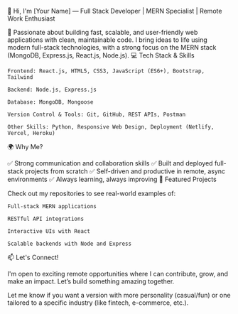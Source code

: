 👋 Hi, I'm [Your Name] — Full Stack Developer | MERN Specialist | Remote Work Enthusiast

🚀 Passionate about building fast, scalable, and user-friendly web applications with clean, maintainable code. I bring ideas to life using modern full-stack technologies, with a strong focus on the MERN stack (MongoDB, Express.js, React.js, Node.js).
💻 Tech Stack & Skills

    Frontend: React.js, HTML5, CSS3, JavaScript (ES6+), Bootstrap, Tailwind

    Backend: Node.js, Express.js

    Database: MongoDB, Mongoose

    Version Control & Tools: Git, GitHub, REST APIs, Postman

    Other Skills: Python, Responsive Web Design, Deployment (Netlify, Vercel, Heroku)

🌍 Why Me?

✅ Strong communication and collaboration skills
✅ Built and deployed full-stack projects from scratch
✅ Self-driven and productive in remote, async environments
✅ Always learning, always improving
📂 Featured Projects

Check out my repositories to see real-world examples of:

    Full-stack MERN applications

    RESTful API integrations

    Interactive UIs with React

    Scalable backends with Node and Express

📫 Let's Connect!

I'm open to exciting remote opportunities where I can contribute, grow, and make an impact. Let’s build something amazing together.

Let me know if you want a version with more personality (casual/fun) or one tailored to a specific industry (like fintech, e-commerce, etc.).
